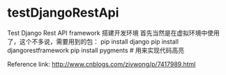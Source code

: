 # testDjangoRestApi
Test Django Rest API framework
搭建开发环境
首先当然是在虚拟环境中使用了，这个不多说，需要用到的包：
pip install django
pip install djangorestframework
pip install pygments # 用来实现代码高亮

Reference link: http://www.cnblogs.com/zivwong/p/7417989.html
